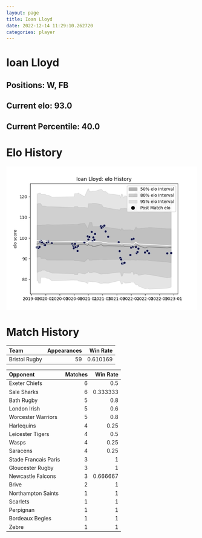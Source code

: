```yaml
---  
layout: page  
title: Ioan Lloyd  
date: 2022-12-14 11:29:10.262720  
categories: player  
---
```

# Ioan Lloyd

## Positions: W, FB

## Current elo: 93.0

## Current Percentile: 40.0

# Elo History


![elo history](history_IoanLloyd.png)
# Match History


| Team          |   Appearances |   Win Rate |
|:--------------|--------------:|-----------:|
| Bristol Rugby |            59 |   0.610169 |

| Opponent             |   Matches |   Win Rate |
|:---------------------|----------:|-----------:|
| Exeter Chiefs        |         6 |   0.5      |
| Sale Sharks          |         6 |   0.333333 |
| Bath Rugby           |         5 |   0.8      |
| London Irish         |         5 |   0.6      |
| Worcester Warriors   |         5 |   0.8      |
| Harlequins           |         4 |   0.25     |
| Leicester Tigers     |         4 |   0.5      |
| Wasps                |         4 |   0.25     |
| Saracens             |         4 |   0.25     |
| Stade Francais Paris |         3 |   1        |
| Gloucester Rugby     |         3 |   1        |
| Newcastle Falcons    |         3 |   0.666667 |
| Brive                |         2 |   1        |
| Northampton Saints   |         1 |   1        |
| Scarlets             |         1 |   1        |
| Perpignan            |         1 |   1        |
| Bordeaux Begles      |         1 |   1        |
| Zebre                |         1 |   1        |